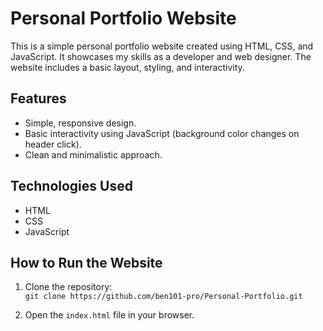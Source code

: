 # Personal Portfolio Website

This is a simple personal portfolio website created using HTML, CSS, and JavaScript. It showcases my skills as a developer and web designer. The website includes a basic layout, styling, and interactivity.

## Features
- Simple, responsive design.
- Basic interactivity using JavaScript (background color changes on header click).
- Clean and minimalistic approach.

## Technologies Used
- HTML
- CSS
- JavaScript

## How to Run the Website
1. Clone the repository:  
   `git clone https://github.com/ben101-pro/Personal-Portfolio.git`

2. Open the `index.html` file in your browser.


